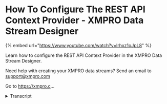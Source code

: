 # How To Configure The REST API Context Provider - XMPRO Data Stream Designer
{% embed url="https://www.youtube.com/watch?v=lrhxz1oJpL8" %}



Learn how to configure the REST API Context Provider in the XMPRO Data Stream Designer. 

Need help with creating your XMPRO data streams? Send an email to support@xmpro.com 

Go to https://xmpro.c...
<details>
<summary>Transcript</summary>Learn how to configure the REST API Context Provider in the XMPRO Data Stream Designer. 

Need help with creating your XMPRO data streams? Send an email to support@xmpro.com 

Go to https://xmpro.c...
we're going to do here is look at how to

set up and configure the rest api

contacts provider but this agent does is

it allows you to get static or reference

data using restful api to add this to

your data stream go to the tool box and

search for the agent you'll find it on a

context providers click on the agent and

drag it to your canvas next you'll see

that a default name has been given to it

you rename this agent click on the white

space and start typing

clicks a mouse on the canvas and click

Save to configure this agent click on it

and click on configure

first make sure you using the correct

collection if you'd like to change this

just select another collection from the

drop-down next you need to set your

polling interval because this agent is a

contacts provider it will get all the

data it needs and stored in memory if I

leave this as 10 seconds that means that

the cache will be refreshed every 10

seconds next in the service detail

section at the URL that you need to

connect to then you need to upload a

JSON metadata file this file needs to

conform to a specific schema

if the URL that you're connecting to

requires authentication select the user

authentication box and specify your

username and password this URL doesn't

require me to add a username and

password so I'm going to deselect this

then select the operation you would like

to perform I'd like to get the weather

by city then select your result entity

in our case that will be weather in the

input mapping section you need to make

sure that all the parameters that you

need are added in here you can add more

parameters by clicking on the plus and

adding a new row two parameters have

already been added for us which is an

app ID and the city so now I need to add

my app ID then I need to specify my city

I want to get weather data for London

click apply and click Save to run your

stream click on publish to view the live

data click on live view select your

agent and click Save and give it a

second

then you can see data starts coming

through

to expand the page click on maximize
</details>